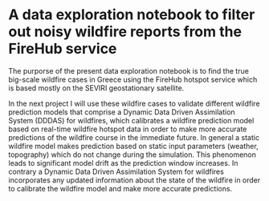 # A data exploration notebook to filter out noisy wildfire reports from the FireHub service
The purporse of the present data exploration notebook is to find the true big-scale wildfire cases in Greece using the FireHub hotspot service which is based mostly on the SEVIRI geostationary satellite.

In the next project I will use these wildfire cases to validate different wildfire prediction models that comprise a Dynamic Data Driven Assimilation System (DDDAS) for wildfires, which calibrates a wildfire prediction model based on real-time wildfire hotspot data in order to make more accurate predictions of the wildfire course in the immediate future. In general a static wildfire model makes prediction based on static input parameters (weather, topography) which do not change during the simulation. This phenomenon leads to significant model drift as the prediction window increases. In contrary a Dynamic Data Driven Assimilation System for wildfires incorporates any updated information about the state of the wildfire in order to calibrate the wildfire model and make more accurate predictions.
